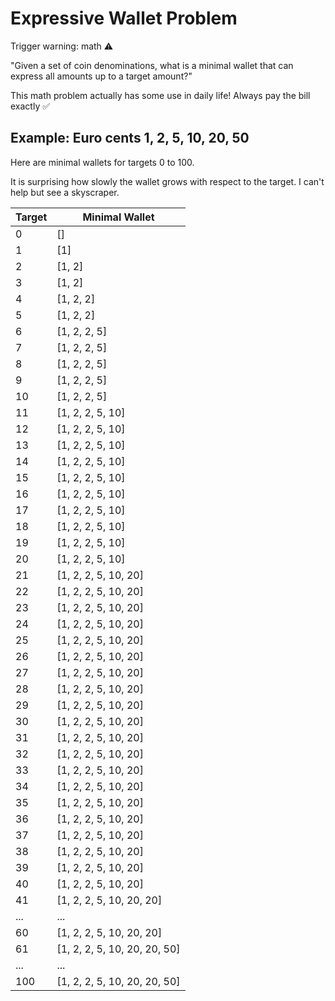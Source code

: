 # Expressive Wallet Problem

Trigger warning: math ⚠️

"Given a set of coin denominations, what is a minimal wallet that can express all amounts up to a target amount?"

This math problem actually has some use in daily life! Always pay the bill exactly ✅

## Example: Euro cents 1, 2, 5, 10, 20, 50

Here are minimal wallets for targets 0 to 100.

It is surprising how slowly the wallet grows with respect to the target. I can't help but see a skyscraper.

| Target | Minimal Wallet               |
|--------|------------------------------|
| 0      | []                           |
| 1      | [1]                          |
| 2      | [1, 2]                       |
| 3      | [1, 2]                       |
| 4      | [1, 2, 2]                    |
| 5      | [1, 2, 2]                    |
| 6      | [1, 2, 2, 5]                 |
| 7      | [1, 2, 2, 5]                 |
| 8      | [1, 2, 2, 5]                 |
| 9      | [1, 2, 2, 5]                 |
| 10     | [1, 2, 2, 5]                 |
| 11     | [1, 2, 2, 5, 10]             |
| 12     | [1, 2, 2, 5, 10]             |
| 13     | [1, 2, 2, 5, 10]             |
| 14     | [1, 2, 2, 5, 10]             |
| 15     | [1, 2, 2, 5, 10]             |
| 16     | [1, 2, 2, 5, 10]             |
| 17     | [1, 2, 2, 5, 10]             |
| 18     | [1, 2, 2, 5, 10]             |
| 19     | [1, 2, 2, 5, 10]             |
| 20     | [1, 2, 2, 5, 10]             |
| 21     | [1, 2, 2, 5, 10, 20]         |
| 22     | [1, 2, 2, 5, 10, 20]         |
| 23     | [1, 2, 2, 5, 10, 20]         |
| 24     | [1, 2, 2, 5, 10, 20]         |
| 25     | [1, 2, 2, 5, 10, 20]         |
| 26     | [1, 2, 2, 5, 10, 20]         |
| 27     | [1, 2, 2, 5, 10, 20]         |
| 28     | [1, 2, 2, 5, 10, 20]         |
| 29     | [1, 2, 2, 5, 10, 20]         |
| 30     | [1, 2, 2, 5, 10, 20]         |
| 31     | [1, 2, 2, 5, 10, 20]         |
| 32     | [1, 2, 2, 5, 10, 20]         |
| 33     | [1, 2, 2, 5, 10, 20]         |
| 34     | [1, 2, 2, 5, 10, 20]         |
| 35     | [1, 2, 2, 5, 10, 20]         |
| 36     | [1, 2, 2, 5, 10, 20]         |
| 37     | [1, 2, 2, 5, 10, 20]         |
| 38     | [1, 2, 2, 5, 10, 20]         |
| 39     | [1, 2, 2, 5, 10, 20]         |
| 40     | [1, 2, 2, 5, 10, 20]         |
| 41     | [1, 2, 2, 5, 10, 20, 20]     |
| ...    | ...                          |
| 60     | [1, 2, 2, 5, 10, 20, 20]     |
| 61     | [1, 2, 2, 5, 10, 20, 20, 50] |
| ...    | ...                          |
| 100    | [1, 2, 2, 5, 10, 20, 20, 50] |
